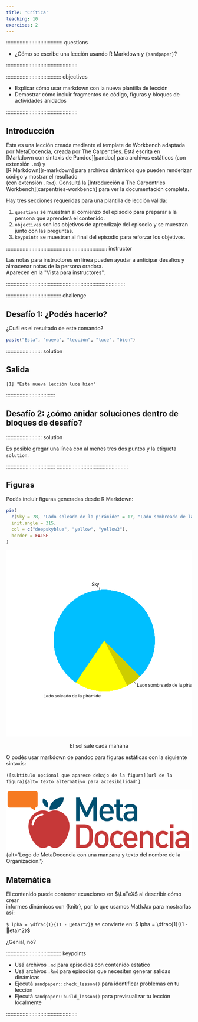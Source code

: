 ```yaml
---
title: 'Crítica'
teaching: 10
exercises: 2
---
```


:::::::::::::::::::::::::::::::::::::: questions 

- ¿Cómo se escribe una lección usando R Markdown y `{sandpaper}`?

::::::::::::::::::::::::::::::::::::::::::::::::

::::::::::::::::::::::::::::::::::::: objectives

- Explicar cómo usar markdown con la nueva plantilla de lección  
- Demostrar cómo incluir fragmentos de código, figuras y bloques de actividades anidados

::::::::::::::::::::::::::::::::::::::::::::::::

## Introducción

Esta es una lección creada mediante el template de Workbench adaptada por MetaDocencia, creada por The Carpentries. Está escrita en  
[Markdown con sintaxis de Pandoc][pandoc] para archivos estáticos (con extensión `.md`) y  
[R Markdown][r-markdown] para archivos dinámicos que pueden renderizar código y mostrar el resultado  
(con extensión `.Rmd`). Consultá la [Introducción a The Carpentries  
Workbench][carpentries-workbench] para ver la documentación completa.

Hay tres secciones requeridas para una plantilla de lección válida:

 1. `questions` se muestran al comienzo del episodio para preparar a la persona que aprenderá el contenido.  
 2. `objectives` son los objetivos de aprendizaje del episodio y se muestran junto con las preguntas.  
 3. `keypoints` se muestran al final del episodio para reforzar los objetivos.

:::::::::::::::::::::::::::::::::::::::::::::::::::::::::::::::::::: instructor

Las notas para instructores en línea pueden ayudar a anticipar desafíos y almacenar notas de la persona oradora.  
Aparecen en la "Vista para instructores".

::::::::::::::::::::::::::::::::::::::::::::::::::::::::::::::::::::::::::::::::

::::::::::::::::::::::::::::::::::::: challenge 

## Desafío 1: ¿Podés hacerlo?

¿Cuál es el resultado de este comando?

```r
paste("Esta", "nueva", "lección", "luce", "bien")
```

:::::::::::::::::::::::: solution 

## Salida

```output
[1] "Esta nueva lección luce bien"
```

:::::::::::::::::::::::::::::::::


## Desafío 2: ¿cómo anidar soluciones dentro de bloques de desafío?

:::::::::::::::::::::::: solution 

Es posible gregar una línea con al menos tres dos puntos y la etiqueta `solution`.

:::::::::::::::::::::::::::::::::
::::::::::::::::::::::::::::::::::::::::::::::::

## Figuras

Podés incluir figuras generadas desde R Markdown:


``` r
pie(
  c(Sky = 78, "Lado soleado de la pirámide" = 17, "Lado sombreado de la pirámide" = 5), 
  init.angle = 315, 
  col = c("deepskyblue", "yellow", "yellow3"), 
  border = FALSE
)
```

<div class="figure" style="text-align: center">
<img src="fig/critica-rendered-pyramid-1.png" alt="ilusión de gráfico circular de una pirámide"  />
<p class="caption">El sol sale cada mañana</p>
</div>

O podés usar markdown de pandoc para figuras estáticas con la siguiente sintaxis:

`![subtítulo opcional que aparece debajo de la figura](url de la figura){alt='texto alternativo para accesibilidad'}`

![¡Estás participando de un curso de MetaDocencia!](https://raw.githubusercontent.com/MetaDocencia/varnish/main/inst/pkgdown/assets/assets/images/metadocencia-logo.svg){alt='Logo de MetaDocencia con una manzana y texto del nombre de la Organización.'}

## Matemática

El contenido puede contener ecuaciones en $\LaTeX$ al describir cómo crear  
informes dinámicos con {knitr}, por lo que usamos MathJax para mostrarlas así:

`$ lpha = \dfrac{1}{(1 - eta)^2}$` se convierte en: $ lpha = \dfrac{1}{(1 - eta)^2}$

¿Genial, no?

::::::::::::::::::::::::::::::::::::: keypoints 

- Usá archivos `.md` para episodios con contenido estático  
- Usá archivos `.Rmd` para episodios que necesiten generar salidas dinámicas  
- Ejecutá `sandpaper::check_lesson()` para identificar problemas en tu lección  
- Ejecutá `sandpaper::build_lesson()` para previsualizar tu lección localmente

::::::::::::::::::::::::::::::::::::::::::::::::
